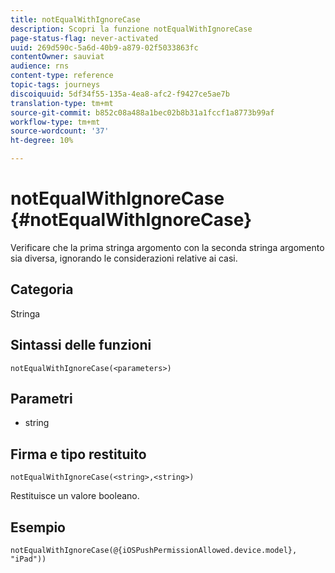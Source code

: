 ```yaml
---
title: notEqualWithIgnoreCase
description: Scopri la funzione notEqualWithIgnoreCase
page-status-flag: never-activated
uuid: 269d590c-5a6d-40b9-a879-02f5033863fc
contentOwner: sauviat
audience: rns
content-type: reference
topic-tags: journeys
discoiquuid: 5df34f55-135a-4ea8-afc2-f9427ce5ae7b
translation-type: tm+mt
source-git-commit: b852c08a488a1bec02b8b31a1fccf1a8773b99af
workflow-type: tm+mt
source-wordcount: '37'
ht-degree: 10%

---
```



# notEqualWithIgnoreCase {#notEqualWithIgnoreCase}

Verificare che la prima stringa argomento con la seconda stringa argomento sia diversa, ignorando le considerazioni relative ai casi.

## Categoria

Stringa

## Sintassi delle funzioni

`notEqualWithIgnoreCase(<parameters>)`

## Parametri

* string

## Firma e tipo restituito

`notEqualWithIgnoreCase(<string>,<string>)`

Restituisce un valore booleano.

## Esempio

`notEqualWithIgnoreCase(@{iOSPushPermissionAllowed.device.model}, "iPad"))`
